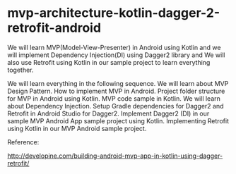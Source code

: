 # mvp-architecture-kotlin-dagger-2-retrofit-android

We will learn MVP(Model-View-Presenter) in Android using Kotlin and we will implement Dependency Injection(DI) using Dagger2 library and We will also use Retrofit using Kotlin in our sample project to learn everything together.

We will learn everything in the following sequence.
We will learn about MVP Design Pattern.
How to implement MVP in Android.
Project folder structure for MVP in Android using Kotlin.
MVP code sample in Kotlin.
We will learn about Dependency Injection.
Setup Gradle dependencies for Dagger2 and Retrofit in Android Studio for Dagger2.
Implement Dagger2 (DI) in our sample MVP Android App sample project using Kotlin.
Implementing Retrofit using Kotlin in our MVP Android sample project.

Reference:

http://developine.com/building-android-mvp-app-in-kotlin-using-dagger-retrofit/
